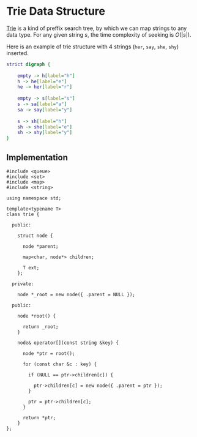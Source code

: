 # Trie Data Structure

[Trie](https://en.wikipedia.org/wiki/Trie) is a kind of preffix search tree,
by which we can map strings to any data type. For any given string $s$, the
time complexity of seeking is $O(|s|)$.

Here is an example of trie structure with 4 strings (`her`, `say`, `she`, `shy`)
inserted.

```dot
strict digraph {
    
    empty -> h[label="h"]
    h -> he[label="e"]
    he -> her[label="r"]
    
    empty -> s[label="s"]
    s -> sa[label="a"]
    sa -> say[label="y"]
    
    s -> sh[label="h"]
    sh -> she[label="e"]
    sh -> shy[label="y"]
}
```

## Implementation

```{c++}
#include <queue>
#include <set>
#include <map>
#include <string>

using namespace std;

template<typename T>
class trie {

  public:

    struct node {

      node *parent;
      
      map<char, node*> children;

      T ext;
    };

  private:
    
    node *_root = new node({ .parent = NULL });

  public:

    node *root() {

      return _root;
    }

    node& operator[](const string &key) {

      node *ptr = root();

      for (const char &c : key) {

        if (NULL == ptr->children[c]) {

          ptr->children[c] = new node({ .parent = ptr });
        }

        ptr = ptr->children[c];
      }

      return *ptr;
    }
};
```
